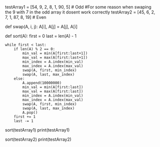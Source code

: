 testArray1 = [54, 9, 2, 8, 1, 90, 5]  # Odd
#For some reason when swaping the 9 with 7 in the odd array it dosent work correctly
testArray2 = [45, 6, 2, 7, 1, 87, 8, 19]  # Even


def swap(A, i, j):
    A[i], A[j] = A[j], A[i]

def sort(A):
    first = 0
    last = len(A) - 1

    while first < last:
        if len(A) % 2 == 0:
            min_val = min(A[first:last+1])
            max_val = max(A[first:last+1])
            min_index = A.index(min_val)
            max_index = A.index(max_val)
            swap(A, first, min_index)
            swap(A, last, max_index)
        else:
            A.append(10000000)
            min_val = min(A[first:last])
            max_val = max(A[first:last])
            min_index = A.index(min_val)
            max_index = A.index(max_val)
            swap(A, first, min_index)
            swap(A, last, max_index)
            A.pop()
        first += 1
        last -= 1

sort(testArray1)
print(testArray1)

sort(testArray2)
print(testArray2)

